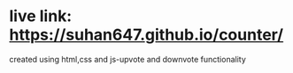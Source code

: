 # live link: https://suhan647.github.io/counter/

created using html,css and js-upvote and downvote functionality
